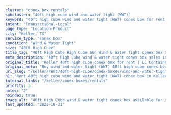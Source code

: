 ```yaml
---
cluster: "conex box rentals"
subcluster: "40ft high cube wind and water tight (WWT)"
keyword: "40ft high cube wind and water tight (WWT) conex box for rent Keller, TX"
intent: "Transactional-Local"
page_type: "Location-Product"
city: "Keller, TX"
service_type: "conex box"
condition: "Wind & Water Tight"
size: "40ft High Cube"
title_tag: "40ft High Cube High Cube 66n Wind & Water Tight conex box Sales in Keller | LC Container"
meta_description: "40ft High Cube wind & water tight conex box sales in Keller. High cube containers with extra height. Fast delivery, competitive pricing. Serving conex boxes area. Quote ID: YPN. Call (214) 524-4168 for your free quote today."
original_title: "Keller 40ft high cube conex box for rent | LC Container"
original_meta: "Buy wind and water tight (WWT) 40ft high cube conex box rent with local delivery in Keller, TX. LC Container — local Since 2003. Request a fast quote today."
url_slug: "/keller/rent/40ft-high-cube/conex-boxes/wind-and-water-tight-wwt"
h1: "Rent 40ft high cube wind and water tight (WWT) conex box in Keller"
internal_links: "/keller/conex-boxes/rentals"
priority: 3
notes: "2"
noindex: true
image_alt: "40ft High Cube wind & water tight conex box available for delivery in Keller"
last_updated: "2025-10-21"
---
```


<!-- TODO: Add unique city/inventory copy, images, and internal links here. -->
